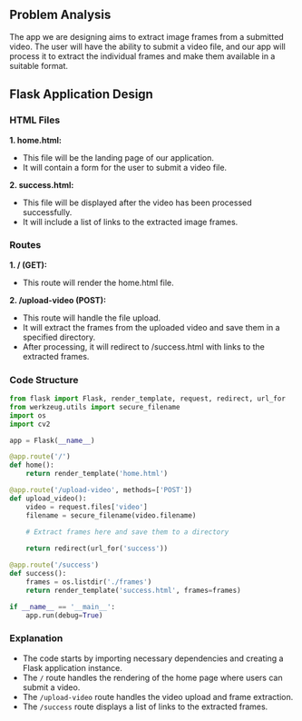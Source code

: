 ## Problem Analysis

The app we are designing aims to extract image frames from a submitted video. The user will have the ability to submit a video file, and our app will process it to extract the individual frames and make them available in a suitable format.

## Flask Application Design

### HTML Files

**1. home.html:**

- This file will be the landing page of our application.
- It will contain a form for the user to submit a video file.

**2. success.html:**

- This file will be displayed after the video has been processed successfully.
- It will include a list of links to the extracted image frames.

### Routes

**1. / (GET):**

- This route will render the home.html file.

**2. /upload-video (POST):**

- This route will handle the file upload.
- It will extract the frames from the uploaded video and save them in a specified directory.
- After processing, it will redirect to /success.html with links to the extracted frames.

### Code Structure

```python
from flask import Flask, render_template, request, redirect, url_for
from werkzeug.utils import secure_filename
import os
import cv2

app = Flask(__name__)

@app.route('/')
def home():
    return render_template('home.html')

@app.route('/upload-video', methods=['POST'])
def upload_video():
    video = request.files['video']
    filename = secure_filename(video.filename)
    
    # Extract frames here and save them to a directory

    return redirect(url_for('success'))

@app.route('/success')
def success():
    frames = os.listdir('./frames')
    return render_template('success.html', frames=frames)

if __name__ == '__main__':
    app.run(debug=True)
```

### Explanation

- The code starts by importing necessary dependencies and creating a Flask application instance.
- The `/` route handles the rendering of the home page where users can submit a video.
- The `/upload-video` route handles the video upload and frame extraction.
- The `/success` route displays a list of links to the extracted frames.